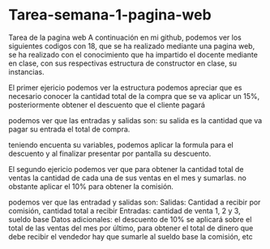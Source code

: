 # Tarea-semana-1-pagina-web
Tarea de la pagina web
A continuación en mi github, podemos ver los siguientes codigos con 18, que se ha realizado mediante una pagina web, se ha realizado con
el conocimiento que ha impartido el docente mediante en clase, con sus respectivas estructura de constructor en clase, su instancias.

El primer ejericio podemos ver la estructura podemos apreciar que es necesario conocer la cantidad total de la compra que se va aplicar
un 15%, posteriormente obtener el descuento que el cliente pagará

 podemos ver que las entradas y salidas son:
 su salida es la cantidad que va pagar
 su entrada el total de compra.

 teniendo encuenta su variables, podemos aplicar la formula para el descuento y al finalizar presentar por pantalla su descuento.

 El segundo ejericio podemos ver que para obtener la cantidad total de ventas  la cantidad de cada una de sus ventas en  el mes y sumarlas.
 no obstante aplicar el 10% para obtener la comisión. 
 
podemos ver que las entradad y salidas son:
 Salidas:   Cantidad a recibir por comisión, cantidad total a recibir
 Entradas: cantidad de venta 1, 2 y 3, sueldo base
 Datos adicionales: el descuento de 10% se aplicará sobre el total de las ventas del mes
 por último, para obtener el total de dinero que debe recibir el vendedor hay que sumarle al sueldo base la comisión, etc
